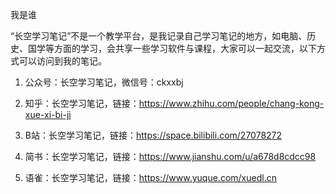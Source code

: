 我是谁

“长空学习笔记”不是一个教学平台，是我记录自己学习笔记的地方，如电脑、历史、国学等方面的学习，会共享一些学习软件与课程，大家可以一起交流，以下方式可以访问到我的笔记。

1. 公众号：长空学习笔记，微信号：ckxxbj
   
2. 知乎：长空学习笔记，链接：https://www.zhihu.com/people/chang-kong-xue-xi-bi-ji
   
3. B站：长空学习笔记，链接：https://space.bilibili.com/27078272
   
4. 简书：长空学习笔记，链接：https://www.jianshu.com/u/a678d8cdcc98
   
5. 语雀：长空学习笔记，链接：https://www.yuque.com/xuedl.cn

